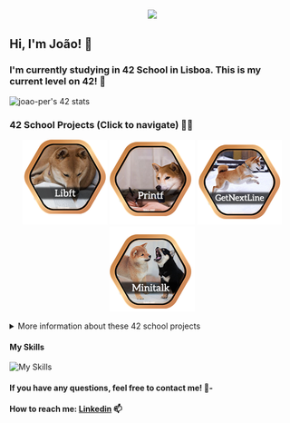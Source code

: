<p align="center">
<br>
<img src="https://readme-typing-svg.herokuapp.com/?size=25&color=2586F7&center=true&vCenter=true&lines=Welcome+to+my+Github">
</a>

## Hi, I'm João! 🤝

### I'm currently studying in 42 School in Lisboa. This is my current level on 42! 🙏

![joao-per's 42 stats](https://badge42.vercel.app/api/v2/clau9peg500350fmauuys738n/stats?cursusId=21&coalitionId=288)

### 42 School Projects (Click to navigate) 🧑‍💻

<div align="center">
  
<a href="https://github.com/joao-per/libft">![42 Libft](https://github.com/joao-per/joao-per/blob/main/Badges/Libft.png)</a>
<a href="https://github.com/joao-per/printf">![42 Printf](https://github.com/joao-per/joao-per/blob/main/Badges/Printf.png)</a>
<a href="https://github.com/joao-per/get_next_line">![42 GNL](https://github.com/joao-per/joao-per/blob/main/Badges/GetNextLine.png)</a>
<a href="https://github.com/joao-per/minitalk">![42 Minitalk](https://github.com/joao-per/joao-per/blob/main/Badges/Minitalk.png)</a>

</div>

<div align="center">

</div>
<details>
<summary>More information about these 42 school projects</summary>

| Project                                                  |  Language  | Grade| Description                                                           |
|----------------------------------------------------------|------------|------|-----------------------------------------------------------------------|
| [libft](https://github.com/joao-per/libft)               | C          | 125% | Create a library of basic functions.                                  |
| [GNL](https://github.com/joao-per/get_next_line)         | C          | 125% | Read a single line from a file descriptor, can be used in a loop.     |
| [ft_printf](https://github.com/joao-per/ft_printf)       | C          | 100% | Recode the standard C library function, printf.                       |
| born2beroot                                              | Shell, CLI | 110% | Create a virtual machine to host a Debian server.                     |
| [minitalk](https://github.com/joao-per/minitalk)         | C          | 125% | Make 2 terminals talk.                                                |
| [push_swap](https://github.com/joao-per/push_swap)       | C          | 125% | Sort Numbers in a stack.                                              |

</details>

#### My Skills

![My Skills](https://skillicons.dev/icons?i=js,html,css,c,cs,py,mysql)

#### If you have any questions, feel free to contact me! 💌-
#### How to reach me: [Linkedin](https://www.linkedin.com/in/pereirajoão/) 📫

